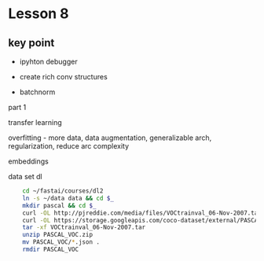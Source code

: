 # Lesson 8

## key point

- ipyhton debugger

- create rich conv structures

- batchnorm

part 1

transfer learning

overfitting - more data, data augmentation, generalizable arch, regularization, reduce arc complexity

embeddings 


data set dl 

```bash
    cd ~/fastai/courses/dl2
    ln -s ~/data data && cd $_
    mkdir pascal && cd $_
    curl -OL http://pjreddie.com/media/files/VOCtrainval_06-Nov-2007.tar
    curl -OL https://storage.googleapis.com/coco-dataset/external/PASCAL_VOC.zip
    tar -xf VOCtrainval_06-Nov-2007.tar
    unzip PASCAL_VOC.zip
    mv PASCAL_VOC/*.json .
    rmdir PASCAL_VOC

```